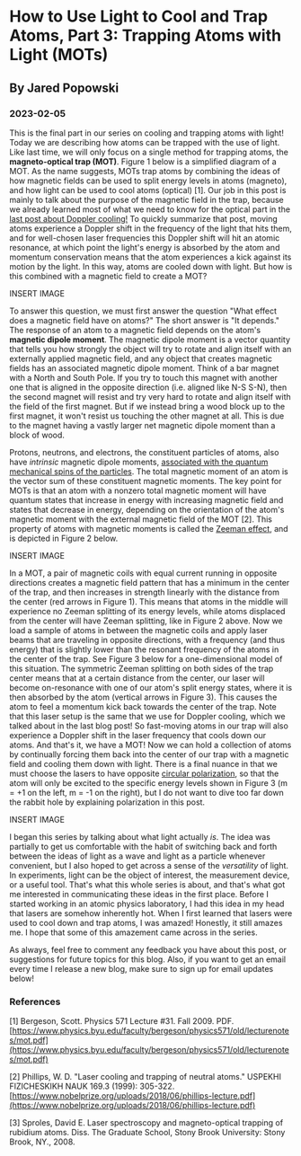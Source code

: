 # How to Use Light to Cool and Trap Atoms, Part 3: Trapping Atoms with Light (MOTs)
## By Jared Popowski
### 2023-02-05

This is the final part in our series on cooling and trapping atoms with light! Today we are describing how atoms can be trapped with the use of light. Like last time, we will only focus on a single method for trapping atoms, the **magneto-optical trap (MOT)**. Figure 1 below is a simplified diagram of a MOT. As the name suggests, MOTs trap atoms by combining the ideas of how magnetic fields can be used to split energy levels in atoms (magneto), and how light can be used to cool atoms (optical) [1]. Our job in this post is mainly to talk about the purpose of the magnetic field in the trap, because we already learned most of what we need to know for the optical part in the [last post about Doppler cooling!](https://www.jaredpopowski.com/cooling-and-trapping-atoms-with-light-part-1/2019/2/11/how-to-use-light-to-cool-and-trap-atoms-part-2-cooling-atoms-with-light) To quickly summarize that post, moving atoms experience a Doppler shift in the frequency of the light that hits them, and for well-chosen laser frequencies this Doppler shift will hit an atomic resonance, at which point the light's energy is absorbed by the atom and momentum conservation means that the atom experiences a kick against its motion by the light. In this way, atoms are cooled down with light. But how is this combined with a magnetic field to create a MOT? 

INSERT IMAGE

To answer this question, we must first answer the question "What effect does a magnetic field have on atoms?" The short answer is "It depends." The response of an atom to a magnetic field depends on the atom's **magnetic dipole moment**. The magnetic dipole moment is a vector quantity that tells you how strongly the object will try to rotate and align itself with an externally applied magnetic field, and any object that creates magnetic fields has an associated magnetic dipole moment. Think of a bar magnet with a North and South Pole. If you try to touch this magnet with another one that is aligned in the opposite direction (i.e. aligned like N-S S-N), then the second magnet will resist and try very hard to rotate and align itself with the field of the first magnet. But if we instead bring a wood block up to the first magnet, it won't resist us touching the other magnet at all. This is due to the magnet having a vastly larger net magnetic dipole moment than a block of wood.

Protons, neutrons, and electrons, the constituent particles of atoms, also have *intrinsic* magnetic dipole moments, [associated with the quantum mechanical spins of the particles](https://en.wikipedia.org/wiki/Spin_magnetic_moment). The total magnetic moment of an atom is the vector sum of these constituent magnetic moments. The key point for MOTs is that an atom with a nonzero total magnetic moment will have quantum states that increase in energy with increasing magnetic field and states that decrease in energy, depending on the orientation of the atom's magnetic moment with the external magnetic field of the MOT [2].
This property of atoms with magnetic moments is called the [Zeeman effect](https://en.wikipedia.org/wiki/Zeeman_effect), and is depicted in Figure 2 below.

INSERT IMAGE

In a MOT, a pair of magnetic coils with equal current running in opposite directions creates a magnetic field pattern that has a minimum in the center of the trap, and then increases in strength linearly with the distance from the center (red arrows in Figure 1). This means that atoms in the middle will experience no Zeeman splitting of its energy levels, while atoms displaced from the center will have Zeeman splitting, like in Figure 2 above. Now we load a sample of atoms in between the magnetic coils and apply laser beams that are traveling in opposite directions, with a frequency (and thus energy) that is slightly lower than the resonant frequency of the atoms in the center of the trap. See Figure 3 below for a one-dimensional model of this situation. The symmetric Zeeman splitting on both sides of the trap center means that at a certain distance from the center, our laser will become on-resonance with one of our atom's split energy states, where it is then absorbed by the atom (vertical arrows in Figure 3). This causes the atom to feel a momentum kick back towards the center of the trap. Note that this laser setup is the same that we use for Doppler cooling, which we talked about in the last blog post! So fast-moving atoms in our trap will also experience a Doppler shift in the laser frequency that cools down our atoms. And that's it, we have a MOT! Now we can hold a collection of atoms by continually forcing them back into the center of our trap with a magnetic field and cooling them down with light. There is a final nuance in that we must choose the lasers to have opposite [circular polarization](https://www.edmundoptics.com/resources/application-notes/optics/introduction-to-polarization/), so that the atom will only be excited to the specific energy levels shown in Figure 3 (m = +1 on the left, m = -1 on the right), but I do not want to dive too far down the rabbit hole by explaining polarization in this post. 

INSERT IMAGE

I began this series by talking about what light actually *is*. The idea was partially to get us comfortable with the habit of switching back and forth between the ideas of light as a wave and light as a particle whenever convenient, but I also hoped to get across a sense of the *versatility* of light. In experiments, light can be the object of interest, the measurement device, or a useful tool. That's what this whole series is about, and that's what got me interested in communicating these ideas in the first place. Before I started working in an atomic physics laboratory, I had this idea in my head that lasers are somehow inherently hot. When I first learned that lasers were used to cool down and trap atoms, I was amazed! Honestly, it still amazes me. I hope that some of this amazement came across in the series.

As always, feel free to comment any feedback you have about this post, or suggestions for future topics for this blog. Also, if you want to get an email every time I release a new blog, make sure to sign up for email updates below!


### References

[1] Bergeson, Scott. Physics 571 Lecture #31. Fall 2009. PDF. [https://www.physics.byu.edu/faculty/bergeson/physics571/old/lecturenotes/mot.pdf](https://www.physics.byu.edu/faculty/bergeson/physics571/old/lecturenotes/mot.pdf)

[2] Phillips, W. D. "Laser cooling and trapping of neutral atoms." USPEKHI FIZICHESKIKH NAUK 169.3 (1999): 305-322. [https://www.nobelprize.org/uploads/2018/06/phillips-lecture.pdf](https://www.nobelprize.org/uploads/2018/06/phillips-lecture.pdf) 

[3] Sproles, David E. Laser spectroscopy and magneto-optical trapping of rubidium atoms. Diss. The Graduate School, Stony Brook University: Stony Brook, NY., 2008.
